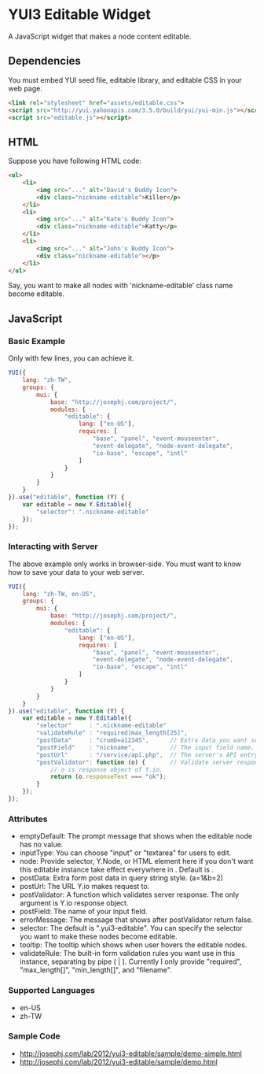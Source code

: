 # YUI3 Editable Widget

A JavaScript widget that makes a node content editable.

## Dependencies

You must embed YUI seed file, editable library, and editable CSS in your web page.

```html
<link rel="stylesheet" href="assets/editable.css">
<script src="http://yui.yahooapis.com/3.5.0/build/yui/yui-min.js"></script>
<script src="editable.js"></script>
```

## HTML

Suppose you have following HTML code:

```html
<ul>
    <li>
        <img src="..." alt="David's Buddy Icon">
        <div class="nickname-editable">Killer</p>
    </li>
    <li>
        <img src="..." alt="Kate's Buddy Icon">
        <div class="nickname-editable">Katty</p>
    </li>
    <li>
        <img src="..." alt="John's Buddy Icon">
        <div class="nickname-editable"></p>
    </li>
</ul>
```

Say, you want to make all nodes with 'nickname-editable' class name become editable.

## JavaScript

### Basic Example

Only with few lines, you can achieve it.

```javascript
YUI({
    lang: "zh-TW",
    groups: {
        mui: {
            base: "http://josephj.com/project/", 
            modules: {
                "editable": {
                    lang: ["en-US"],
                    requires: [
                        "base", "panel", "event-mouseenter",
                        "event-delegate", "node-event-delegate",
                        "io-base", "escape", "intl"
                    ]
                }
            }
        }
    }        
}).use("editable", function (Y) {
    var editable = new Y.Editable({
        "selector": ".nickname-editable"
    });
});
```

### Interacting with Server

The above example only works in browser-side.
You must want to know how to save your data to your web server.

```javascript
YUI({
    lang: "zh-TW, en-US",
    groups: {
        mui: {
            base: "http://josephj.com/project/", 
            modules: {
                "editable": {
                    lang: ["en-US"],
                    requires: [
                        "base", "panel", "event-mouseenter",
                        "event-delegate", "node-event-delegate",
                        "io-base", "escape", "intl"
                    ]
                }
            }
        }
    }        
}).use("editable", function (Y) {
    var editable = new Y.Editable({
        "selector"     : ".nickname-editable"
        "validateRule" : "required|max_length[25]",
        "postData"     : "crumb=a12345",      // Extra data you want send to server.
        "postField"    : "nickname",          // The input field name.
        "postUrl"      : "/service/api.php",  // The server's API entrypoint.
        "postValidator": function (o) {       // Validate server response before updating UI.
            // o is response object of Y.io.
            return (o.responseText === "ok");
        }
    });
});
```

### Attributes
* emptyDefault: The prompt message that shows when the editable node has no value.
* inputType: You can choose "input" or "textarea" for users to edit.
* node: Provide selector, Y.Node, or HTML element here if you don't want this editable instance take effect everywhere in <body>. Default is <body>.
* postData: Extra form post data in query string style. (a=1&b=2)
* postUrl: The URL Y.io makes request to.
* postValidator: A function which validates server response. The only argument is Y.io response object.
* postField: The name of your input field.
* errorMessage: The message that shows after postValidator return false.
* selector: The default is ".yui3-editable". You can specify the selector you want to make these nodes become editable.
* tooltip: The tooltip which shows when user hovers the editable nodes.
* validateRule: The built-in form validation rules you want use in this instance, separating by pipe ( | ). Currently I only provide "required", "max_length[]", "min_length[]", and "filename".

### Supported Languages
* en-US
* zh-TW

### Sample Code

* http://josephj.com/lab/2012/yui3-editable/sample/demo-simple.html
* http://josephj.com/lab/2012/yui3-editable/sample/demo.html
